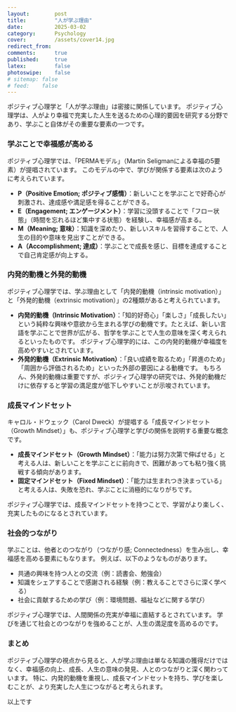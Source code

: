 ```yaml
---
layout:        post
title:         "人が学ぶ理由"
date:          2025-03-02
category:      Psychology
cover:         /assets/cover14.jpg
redirect_from:
comments:      true
published:     true
latex:         false
photoswipe:    false
# sitemap: false
# feed:    false
---
```


ポジティブ心理学と「人が学ぶ理由」は密接に関係しています。
ポジティブ心理学は、人がより幸福で充実した人生を送るための心理的要因を研究する分野であり、学ぶこと自体がその重要な要素の一つです。

### 学ぶことで幸福感が高める

ポジティブ心理学では、「PERMAモデル」（Martin Seligmanによる幸福の5要素）が提唱されています。
このモデルの中で、学びが関係する要素は次のように考えられています。

- **P（Positive Emotion; ポジティブ感情）**：新しいことを学ぶことで好奇心が刺激され、達成感や満足感を得ることができる。
- **E（Engagement; エンゲージメント）**：学習に没頭することで「フロー状態」（時間を忘れるほど集中する状態）を経験し、幸福感が高まる。
- **M（Meaning; 意味）**：知識を深めたり、新しいスキルを習得することで、人生の目的や意味を見出すことができる。
- **A（Accomplishment; 達成）**：学ぶことで成長を感じ、目標を達成することで自己肯定感が向上する。

### 内発的動機と外発的動機

ポジティブ心理学では、学ぶ理由として「内発的動機（intrinsic motivation）」と「外発的動機（extrinsic motivation）」の2種類があると考えられています。

- **内発的動機（Intrinsic Motivation）**：「知的好奇心」「楽しさ」「成長したい」という純粋な興味や意欲から生まれる学びの動機です。たとえば、新しい言語を学ぶことで世界が広がる、哲学を学ぶことで人生の意味を深く考えられるといったものです。
ポジティブ心理学的には、この内発的動機が幸福度を高めやすいとされています。
- **外発的動機（Extrinsic Motivation）**：「良い成績を取るため」「昇進のため」「周囲から評価されるため」といった外部の要因による動機です。
もちろん、外発的動機は重要ですが、ポジティブ心理学の研究では、外発的動機だけに依存すると学習の満足度が低下しやすいことが示唆されています。

### 成長マインドセット
キャロル・ドウェック（Carol Dweck）が提唱する「成長マインドセット（Growth Mindset）」も、ポジティブ心理学と学びの関係を説明する重要な概念です。

- **成長マインドセット（Growth Mindset）**：「能力は努力次第で伸ばせる」と考える人は、新しいことを学ぶことに前向きで、困難があっても粘り強く挑戦する傾向があります。
- **固定マインドセット（Fixed Mindset）**：「能力は生まれつき決まっている」と考える人は、失敗を恐れ、学ぶことに消極的になりがちです。

ポジティブ心理学では、成長マインドセットを持つことで、学習がより楽しく、充実したものになるとされています。

### 社会的つながり

学ぶことは、他者とのつながり（つながり感; Connectedness）を生み出し、幸福感を高める要素にもなります。
例えば、以下のようなものがあります。

- 共通の興味を持つ人との交流（例：読書会、勉強会）
- 知識をシェアすることで感謝される経験（例：教えることでさらに深く学べる）
- 社会に貢献するための学び（例：環境問題、福祉などに関する学び）

ポジティブ心理学では、人間関係の充実が幸福に直結するとされています。
学びを通じて社会とのつながりを強めることが、人生の満足度を高めるのです。

### まとめ

ポジティブ心理学の視点から見ると、人が学ぶ理由は単なる知識の獲得だけではなく、幸福感の向上、成長、人生の意味の発見、人とのつながりと深く関わっています。
特に、内発的動機を重視し、成長マインドセットを持ち、学びを楽しむことが、より充実した人生につながると考えられます。

以上です
